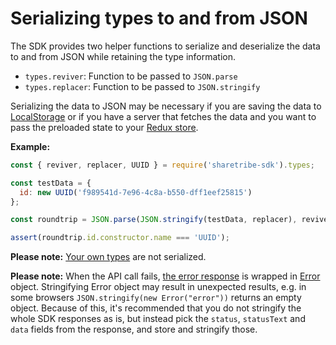 # Serializing types to and from JSON

The SDK provides two helper functions to serialize and deserialize the
data to and from JSON while retaining the type information.

- `types.reviver`: Function to be passed to `JSON.parse`
- `types.replacer`: Function to be passed to `JSON.stringify`

Serializing the data to JSON may be necessary if you are saving the
data to
[LocalStorage](https://developer.mozilla.org/en-US/docs/Web/API/Storage/LocalStorage)
or if you have a server that fetches the data and you want to pass the
preloaded state to your [Redux
store](https://redux.js.org/recipes/server-rendering#inject-initial-component-html-and-state).

**Example:**

```js
const { reviver, replacer, UUID } = require('sharetribe-sdk').types;

const testData = {
  id: new UUID('f989541d-7e96-4c8a-b550-dff1eef25815')
};

const roundtrip = JSON.parse(JSON.stringify(testData, replacer), reviver);

assert(roundtrip.id.constructor.name === 'UUID');
```

**Please note:** [Your own types](#your-own-types) are not serialized.

**Please note:** When the API call fails, [the error
response](./calling-the-api.md#error-response) is wrapped in
[Error](https://developer.mozilla.org/en-US/docs/Web/JavaScript/Reference/Global_Objects/Error)
object. Stringifying Error object may result in unexpected results,
e.g. in some browsers `JSON.stringify(new Error("error"))` returns an
empty object. Because of this, it's recommended that you do not
stringify the whole SDK responses as is, but instead pick the
`status`, `statusText` and `data` fields from the response, and store
and stringify those.
